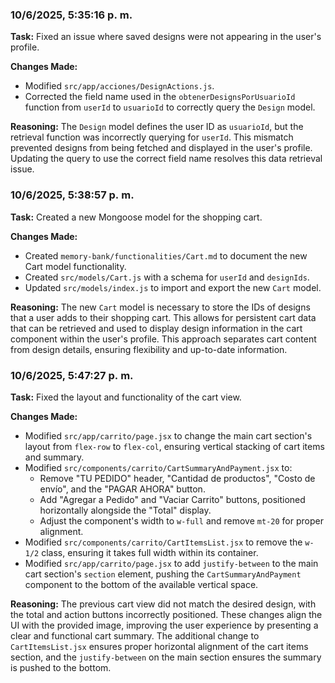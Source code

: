 ### 10/6/2025, 5:35:16 p. m.

**Task:** Fixed an issue where saved designs were not appearing in the user's profile.

**Changes Made:**
- Modified `src/app/acciones/DesignActions.js`.
- Corrected the field name used in the `obtenerDesignsPorUsuarioId` function from `userId` to `usuarioId` to correctly query the `Design` model.

**Reasoning:**
The `Design` model defines the user ID as `usuarioId`, but the retrieval function was incorrectly querying for `userId`. This mismatch prevented designs from being fetched and displayed in the user's profile. Updating the query to use the correct field name resolves this data retrieval issue.

### 10/6/2025, 5:38:57 p. m.

**Task:** Created a new Mongoose model for the shopping cart.

**Changes Made:**
- Created `memory-bank/functionalities/Cart.md` to document the new Cart model functionality.
- Created `src/models/Cart.js` with a schema for `userId` and `designIds`.
- Updated `src/models/index.js` to import and export the new `Cart` model.

**Reasoning:**
The new `Cart` model is necessary to store the IDs of designs that a user adds to their shopping cart. This allows for persistent cart data that can be retrieved and used to display design information in the cart component within the user's profile. This approach separates cart content from design details, ensuring flexibility and up-to-date information.

### 10/6/2025, 5:47:27 p. m.

**Task:** Fixed the layout and functionality of the cart view.

**Changes Made:**
- Modified `src/app/carrito/page.jsx` to change the main cart section's layout from `flex-row` to `flex-col`, ensuring vertical stacking of cart items and summary.
- Modified `src/components/carrito/CartSummaryAndPayment.jsx` to:
    - Remove "TU PEDIDO" header, "Cantidad de productos", "Costo de envío", and the "PAGAR AHORA" button.
    - Add "Agregar a Pedido" and "Vaciar Carrito" buttons, positioned horizontally alongside the "Total" display.
    - Adjust the component's width to `w-full` and remove `mt-20` for proper alignment.
- Modified `src/components/carrito/CartItemsList.jsx` to remove the `w-1/2` class, ensuring it takes full width within its container.
- Modified `src/app/carrito/page.jsx` to add `justify-between` to the main cart section's `section` element, pushing the `CartSummaryAndPayment` component to the bottom of the available vertical space.

**Reasoning:**
The previous cart view did not match the desired design, with the total and action buttons incorrectly positioned. These changes align the UI with the provided image, improving the user experience by presenting a clear and functional cart summary. The additional change to `CartItemsList.jsx` ensures proper horizontal alignment of the cart items section, and the `justify-between` on the main section ensures the summary is pushed to the bottom.
